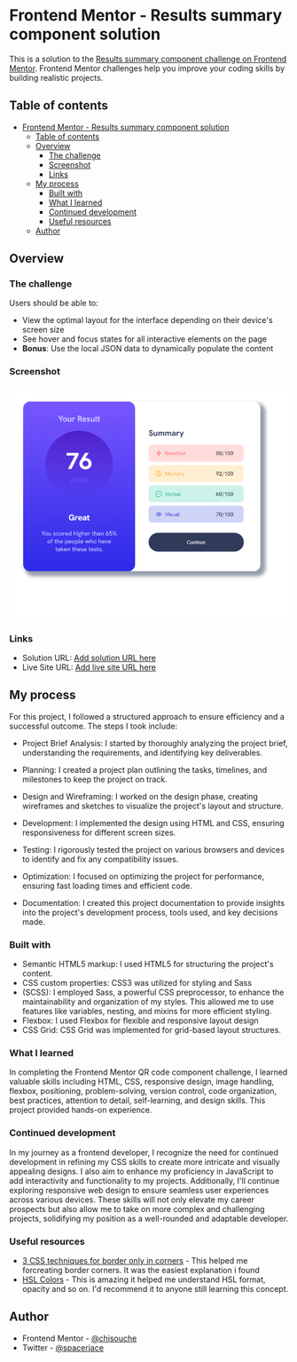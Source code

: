 # Frontend Mentor - Results summary component solution

This is a solution to the [Results summary component challenge on Frontend Mentor](https://www.frontendmentor.io/challenges/results-summary-component-CE_K6s0maV). Frontend Mentor challenges help you improve your coding skills by building realistic projects. 

## Table of contents

- [Frontend Mentor - Results summary component solution](#frontend-mentor---results-summary-component-solution)
  - [Table of contents](#table-of-contents)
  - [Overview](#overview)
    - [The challenge](#the-challenge)
    - [Screenshot](#screenshot)
    - [Links](#links)
  - [My process](#my-process)
    - [Built with](#built-with)
    - [What I learned](#what-i-learned)
    - [Continued development](#continued-development)
    - [Useful resources](#useful-resources)
  - [Author](#author)



## Overview  

### The challenge

Users should be able to:

- View the optimal layout for the interface depending on their device's screen size
- See hover and focus states for all interactive elements on the page
- **Bonus**: Use the local JSON data to dynamically populate the content

### Screenshot

![](./Screenshot.png)



### Links

- Solution URL: [Add solution URL here](https://github.com/chisouche/results-summary-component-main)
- Live Site URL: [Add live site URL here](https://result-summary-challenge-two.vercel.app/)

## My process

For this project, I followed a structured approach to ensure efficiency and a successful outcome. The steps I took include:

- Project Brief Analysis: I started by thoroughly analyzing the project brief, understanding the requirements, and identifying key deliverables.

- Planning: I created a project plan outlining the tasks, timelines, and milestones to keep the project on track.

- Design and Wireframing: I worked on the design phase, creating wireframes and sketches to visualize the project's layout and structure.

- Development: I implemented the design using HTML and CSS, ensuring responsiveness for different screen sizes.

- Testing: I rigorously tested the project on various browsers and devices to identify and fix any compatibility issues.

- Optimization: I focused on optimizing the project for performance, ensuring fast loading times and efficient code.

- Documentation: I created this project documentation to provide insights into the project's development process, tools used, and key decisions made.


### Built with

- Semantic HTML5 markup: I used HTML5 for structuring the project's content.
- CSS custom properties: CSS3 was utilized for styling and Sass 
- (SCSS): I employed Sass, a powerful CSS preprocessor, to enhance the maintainability and organization of my styles. This allowed me to use features like variables, nesting, and mixins for more efficient styling.
- Flexbox:  I used Flexbox for flexible and responsive layout design
- CSS Grid: CSS Grid was implemented for grid-based layout structures.


### What I learned

In completing the Frontend Mentor QR code component challenge, I learned valuable skills including HTML, CSS, responsive design, image handling, flexbox, positioning, problem-solving, version control, code organization, best practices, attention to detail, self-learning, and design skills. This project provided hands-on experience.




### Continued development

In my journey as a frontend developer, I recognize the need for continued development in refining my CSS skills to create more intricate and visually appealing designs. I also aim to enhance my proficiency in JavaScript to add interactivity and functionality to my projects. Additionally, I'll continue exploring responsive web design to ensure seamless user experiences across various devices. These skills will not only elevate my career prospects but also allow me to take on more complex and challenging projects, solidifying my position as a well-rounded and adaptable developer.


### Useful resources

- [3 CSS techniques for border only in corners](https://codepen.io/ThiemelJiri/post/3-css-border-in-corners-techniques) - This helped me forcreating border corners. It was the easiest explanation i found
- [HSL Colors](https://www.w3schools.com/css/css_colors_hsl.asp) - This is amazing it helped me  understand HSL format, opacity and so on. I'd recommend it to anyone still learning this concept.
  
  
## Author

- Frontend Mentor - [@chisouche](https://www.frontendmentor.io/profile/chisouche)
- Twitter - [@spacerjace](https://twitter.com/spacerjacee)


